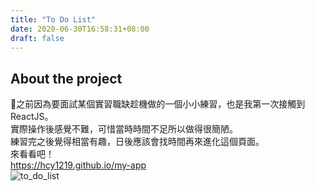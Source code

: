 ```yaml
---
title: "To Do List"
date: 2020-06-30T16:58:31+08:00
draft: false
---
```

## About the project
之前因為要面試某個實習職缺趁機做的一個小小練習，也是我第一次接觸到ReactJS。  
實際操作後感覺不難，可惜當時時間不足所以做得很簡陋。     
練習完之後覺得相當有趣，日後應該會找時間再來進化這個頁面。  
來看看吧！  
<https://hcy1219.github.io/my-app>  
![to_do_list](/images/Project_img/todo_list_screenshot.jpg)  





